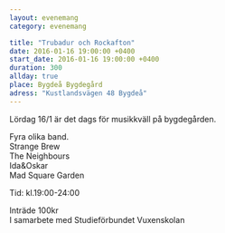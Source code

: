 ```yaml
---
layout: evenemang
category: evenemang

title: "Trubadur och Rockafton"
date: 2016-01-16 19:00:00 +0400
start_date: 2016-01-16 19:00:00 +0400
duration: 300
allday: true
place: Bygdeå Bygdegård
adress: "Kustlandsvägen 48 Bygdeå"
---
```


Lördag 16/1 är det dags för musikkväll på bygdegården.

Fyra olika band.  
Strange Brew  
The Neighbours   
Ida&Oskar  
Mad Square Garden  

Tid: kl.19:00-24:00

Inträde 100kr  
I samarbete med Studieförbundet Vuxenskolan
